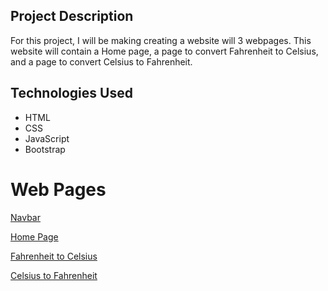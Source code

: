 ## Project Description

For this project, I will be making creating a website will 3 webpages. This website will contain a Home page, a page to convert Fahrenheit to Celsius, and a page to convert Celsius to Fahrenheit.


## Technologies Used 

* HTML
* CSS
* JavaScript
* Bootstrap

# Web Pages 

[Navbar](https://res.cloudinary.com/stephaniev/image/upload/v1621608867/Screen_Shot_2021-05-21_at_10.54.09_AM_hzdhmt.png)

[Home Page](https://res.cloudinary.com/stephaniev/image/upload/v1621608534/Screen_Shot_2021-05-21_at_10.46.02_AM_irw0oo.png)

[Fahrenheit to Celsius](https://res.cloudinary.com/stephaniev/image/upload/v1621608582/Screen_Shot_2021-05-21_at_10.46.43_AM_pctoq5.png)

[Celsius to Fahrenheit](https://res.cloudinary.com/stephaniev/image/upload/v1621608566/Screen_Shot_2021-05-21_at_10.46.14_AM_ibxrgu.png)

